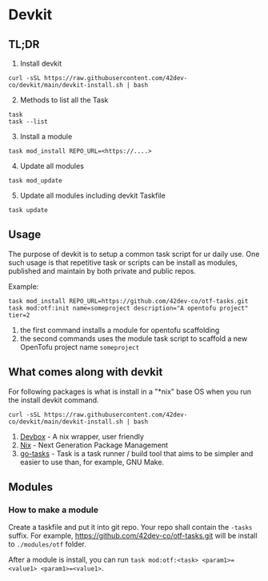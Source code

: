# Devkit


## TL;DR

1. Install devkit
```
curl -sSL https://raw.githubusercontent.com/42dev-co/devkit/main/devkit-install.sh | bash
```

2. Methods to list all the Task
```
task
task --list
```

3. Install a module
```
task mod_install REPO_URL=<https://....>
```

4. Update all modules
```
task mod_update
```

5. Update all modules including devkit Taskfile
```
task update
```

## Usage
The purpose of devkit is to setup a common task script for ur daily use.
One such usage is that repetitive task or scripts can be install as modules, published and maintain by both private and public repos. 

Example: 

```
task mod_install REPO_URL=https://github.com/42dev-co/otf-tasks.git
task mod:otf:init name=someproject description="A opentofu project" tier=2
```
1. the first command installs a module for opentofu scaffolding
2. the second commands uses the module task script to scaffold a new OpenTofu project name `someproject`


## What comes along with devkit

For following packages is what is install in a "*nix" base OS when you run the install devkit command.
```
curl -sSL https://raw.githubusercontent.com/42dev-co/devkit/main/devkit-install.sh | bash
```

1. [Devbox](https://www.jetify.com/devbox) - A nix wrapper, user friendly
2. [Nix](https://nixos.org/download/) - Next Generation Package Management
3. [go-tasks](https://taskfile.dev/) - Task is a task runner / build tool that aims to be simpler and easier to use than, for example, GNU Make.


## Modules

### How to make a module
Create a taskfile and put it into git repo. Your repo shall contain the `-tasks` suffix.
For example, https://github.com/42dev-co/otf-tasks.git will be install to `./modules/otf` folder. 

After a module is install, you can run `task mod:otf:<task> <param1>=<value1> <param1>=<value1>`.



